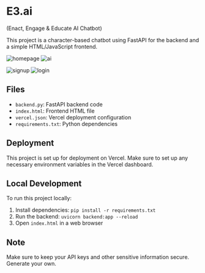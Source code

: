 # E3.ai
(Enact, Engage & Educate AI Chatbot)

This project is a character-based chatbot using FastAPI for the backend and a simple HTML/JavaScript frontend.

![homepage](https://github.com/user-attachments/assets/290e8513-0869-40c4-aa69-834c0779f0e4)
![ai](https://github.com/user-attachments/assets/7f60a884-d33a-4546-b667-54d5a739f29d)

![signup](https://github.com/user-attachments/assets/c34073d0-23a7-459e-a3f8-b08a472785af)
![login](https://github.com/user-attachments/assets/0b5aa80b-5d2b-4789-890c-32fb24ee56cf)

## Files

- `backend.py`: FastAPI backend code
- `index.html`: Frontend HTML file
- `vercel.json`: Vercel deployment configuration
- `requirements.txt`: Python dependencies

## Deployment

This project is set up for deployment on Vercel. Make sure to set up any necessary environment variables in the Vercel dashboard.

## Local Development

To run this project locally:

1. Install dependencies: `pip install -r requirements.txt`
2. Run the backend: `uvicorn backend:app --reload`
3. Open `index.html` in a web browser

## Note

Make sure to keep your API keys and other sensitive information secure. Generate your own.
